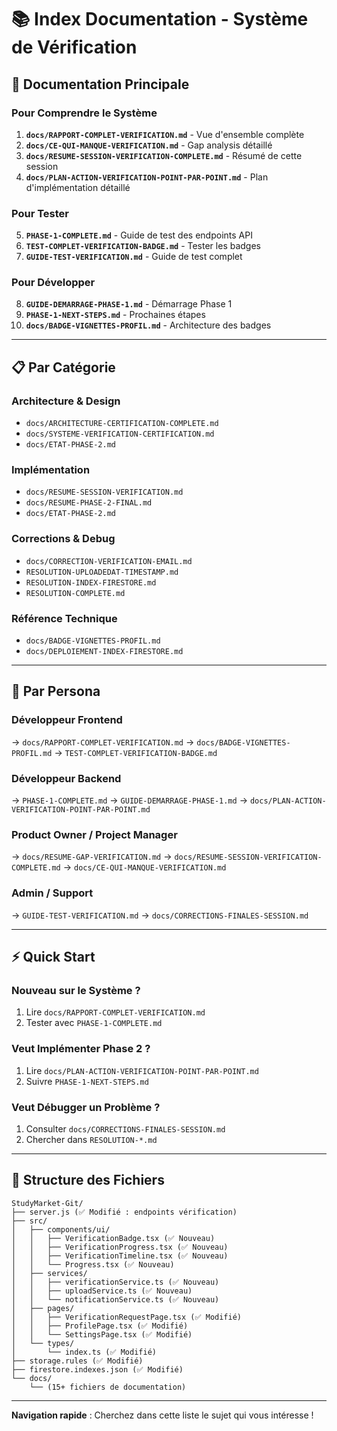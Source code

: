 # 📚 Index Documentation - Système de Vérification

## 🎯 Documentation Principale

### Pour Comprendre le Système
1. **`docs/RAPPORT-COMPLET-VERIFICATION.md`** - Vue d'ensemble complète
2. **`docs/CE-QUI-MANQUE-VERIFICATION.md`** - Gap analysis détaillé
3. **`docs/RESUME-SESSION-VERIFICATION-COMPLETE.md`** - Résumé de cette session
4. **`docs/PLAN-ACTION-VERIFICATION-POINT-PAR-POINT.md`** - Plan d'implémentation détaillé

### Pour Tester
5. **`PHASE-1-COMPLETE.md`** - Guide de test des endpoints API
6. **`TEST-COMPLET-VERIFICATION-BADGE.md`** - Tester les badges
7. **`GUIDE-TEST-VERIFICATION.md`** - Guide de test complet

### Pour Développer
8. **`GUIDE-DEMARRAGE-PHASE-1.md`** - Démarrage Phase 1
9. **`PHASE-1-NEXT-STEPS.md`** - Prochaines étapes
10. **`docs/BADGE-VIGNETTES-PROFIL.md`** - Architecture des badges

---

## 📋 Par Catégorie

### Architecture & Design
- `docs/ARCHITECTURE-CERTIFICATION-COMPLETE.md`
- `docs/SYSTEME-VERIFICATION-CERTIFICATION.md`
- `docs/ETAT-PHASE-2.md`

### Implémentation
- `docs/RESUME-SESSION-VERIFICATION.md`
- `docs/RESUME-PHASE-2-FINAL.md`
- `docs/ETAT-PHASE-2.md`

### Corrections & Debug
- `docs/CORRECTION-VERIFICATION-EMAIL.md`
- `RESOLUTION-UPLOADEDAT-TIMESTAMP.md`
- `RESOLUTION-INDEX-FIRESTORE.md`
- `RESOLUTION-COMPLETE.md`

### Référence Technique
- `docs/BADGE-VIGNETTES-PROFIL.md`
- `docs/DEPLOIEMENT-INDEX-FIRESTORE.md`

---

## 🚀 Par Persona

### Développeur Frontend
→ `docs/RAPPORT-COMPLET-VERIFICATION.md`
→ `docs/BADGE-VIGNETTES-PROFIL.md`
→ `TEST-COMPLET-VERIFICATION-BADGE.md`

### Développeur Backend
→ `PHASE-1-COMPLETE.md`
→ `GUIDE-DEMARRAGE-PHASE-1.md`
→ `docs/PLAN-ACTION-VERIFICATION-POINT-PAR-POINT.md`

### Product Owner / Project Manager
→ `docs/RESUME-GAP-VERIFICATION.md`
→ `docs/RESUME-SESSION-VERIFICATION-COMPLETE.md`
→ `docs/CE-QUI-MANQUE-VERIFICATION.md`

### Admin / Support
→ `GUIDE-TEST-VERIFICATION.md`
→ `docs/CORRECTIONS-FINALES-SESSION.md`

---

## ⚡ Quick Start

### Nouveau sur le Système ?
1. Lire `docs/RAPPORT-COMPLET-VERIFICATION.md`
2. Tester avec `PHASE-1-COMPLETE.md`

### Veut Implémenter Phase 2 ?
1. Lire `docs/PLAN-ACTION-VERIFICATION-POINT-PAR-POINT.md`
2. Suivre `PHASE-1-NEXT-STEPS.md`

### Veut Débugger un Problème ?
1. Consulter `docs/CORRECTIONS-FINALES-SESSION.md`
2. Chercher dans `RESOLUTION-*.md`

---

## 📁 Structure des Fichiers

```
StudyMarket-Git/
├── server.js (✅ Modifié : endpoints vérification)
├── src/
│   ├── components/ui/
│   │   ├── VerificationBadge.tsx (✅ Nouveau)
│   │   ├── VerificationProgress.tsx (✅ Nouveau)
│   │   ├── VerificationTimeline.tsx (✅ Nouveau)
│   │   └── Progress.tsx (✅ Nouveau)
│   ├── services/
│   │   ├── verificationService.ts (✅ Nouveau)
│   │   ├── uploadService.ts (✅ Nouveau)
│   │   └── notificationService.ts (✅ Nouveau)
│   ├── pages/
│   │   ├── VerificationRequestPage.tsx (✅ Modifié)
│   │   ├── ProfilePage.tsx (✅ Modifié)
│   │   └── SettingsPage.tsx (✅ Modifié)
│   └── types/
│       └── index.ts (✅ Modifié)
├── storage.rules (✅ Modifié)
├── firestore.indexes.json (✅ Modifié)
└── docs/
    └── (15+ fichiers de documentation)
```

---

**Navigation rapide** : Cherchez dans cette liste le sujet qui vous intéresse !


